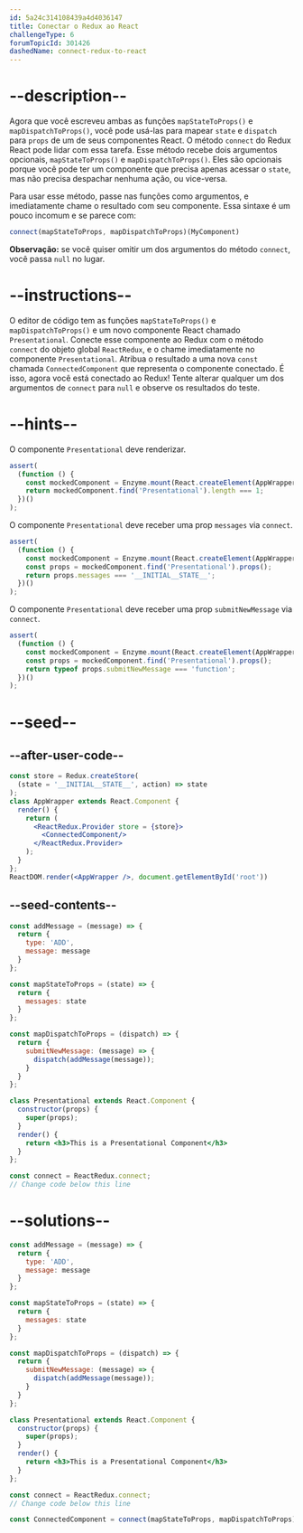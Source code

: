 ```yaml
---
id: 5a24c314108439a4d4036147
title: Conectar o Redux ao React
challengeType: 6
forumTopicId: 301426
dashedName: connect-redux-to-react
---
```


# --description--

Agora que você escreveu ambas as funções `mapStateToProps()` e `mapDispatchToProps()`, você pode usá-las para mapear `state` e `dispatch` para `props` de um de seus componentes React. O método `connect` do Redux React pode lidar com essa tarefa. Esse método recebe dois argumentos opcionais, `mapStateToProps()` e `mapDispatchToProps()`. Eles são opcionais porque você pode ter um componente que precisa apenas acessar o `state`, mas não precisa despachar nenhuma ação, ou vice-versa.

Para usar esse método, passe nas funções como argumentos, e imediatamente chame o resultado com seu componente. Essa sintaxe é um pouco incomum e se parece com:

```js
connect(mapStateToProps, mapDispatchToProps)(MyComponent)
```

**Observação:** se você quiser omitir um dos argumentos do método `connect`, você passa `null` no lugar.

# --instructions--

O editor de código tem as funções `mapStateToProps()` e `mapDispatchToProps()` e um novo componente React chamado `Presentational`. Conecte esse componente ao Redux com o método `connect` do objeto global `ReactRedux`, e o chame imediatamente no componente `Presentational`. Atribua o resultado a uma nova `const` chamada `ConnectedComponent` que representa o componente conectado. É isso, agora você está conectado ao Redux! Tente alterar qualquer um dos argumentos de `connect` para `null` e observe os resultados do teste.

# --hints--

O componente `Presentational` deve renderizar.

```js
assert(
  (function () {
    const mockedComponent = Enzyme.mount(React.createElement(AppWrapper));
    return mockedComponent.find('Presentational').length === 1;
  })()
);
```

O componente `Presentational` deve receber uma prop `messages` via `connect`.

```js
assert(
  (function () {
    const mockedComponent = Enzyme.mount(React.createElement(AppWrapper));
    const props = mockedComponent.find('Presentational').props();
    return props.messages === '__INITIAL__STATE__';
  })()
);
```

O componente `Presentational` deve receber uma prop `submitNewMessage` via `connect`.

```js
assert(
  (function () {
    const mockedComponent = Enzyme.mount(React.createElement(AppWrapper));
    const props = mockedComponent.find('Presentational').props();
    return typeof props.submitNewMessage === 'function';
  })()
);
```

# --seed--

## --after-user-code--

```jsx
const store = Redux.createStore(
  (state = '__INITIAL__STATE__', action) => state
);
class AppWrapper extends React.Component {
  render() {
    return (
      <ReactRedux.Provider store = {store}>
        <ConnectedComponent/>
      </ReactRedux.Provider>
    );
  }
};
ReactDOM.render(<AppWrapper />, document.getElementById('root'))
```

## --seed-contents--

```jsx
const addMessage = (message) => {
  return {
    type: 'ADD',
    message: message
  }
};

const mapStateToProps = (state) => {
  return {
    messages: state
  }
};

const mapDispatchToProps = (dispatch) => {
  return {
    submitNewMessage: (message) => {
      dispatch(addMessage(message));
    }
  }
};

class Presentational extends React.Component {
  constructor(props) {
    super(props);
  }
  render() {
    return <h3>This is a Presentational Component</h3>
  }
};

const connect = ReactRedux.connect;
// Change code below this line
```

# --solutions--

```jsx
const addMessage = (message) => {
  return {
    type: 'ADD',
    message: message
  }
};

const mapStateToProps = (state) => {
  return {
    messages: state
  }
};

const mapDispatchToProps = (dispatch) => {
  return {
    submitNewMessage: (message) => {
      dispatch(addMessage(message));
    }
  }
};

class Presentational extends React.Component {
  constructor(props) {
    super(props);
  }
  render() {
    return <h3>This is a Presentational Component</h3>
  }
};

const connect = ReactRedux.connect;
// Change code below this line

const ConnectedComponent = connect(mapStateToProps, mapDispatchToProps)(Presentational);
```
